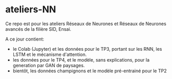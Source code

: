 # ateliers-NN

Ce repo est pour les ateliers Réseaux de Neurones et Réseaux de Neurones avancés de la filière SID, Ensai.

A ce jour contient: 
 - le Colab (Jupyter) et les données pour le TP3, portant sur les RNN, les LSTM et le mécanisme d'attention.
 - les données pour le TP4, et le modèle, sans explications, pour la generation par GAN de paysages.
 - bientôt, les données champignons et le modèle pré-entrainé pour le TP2
 
